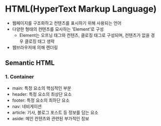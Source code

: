 # HTML(HyperText Markup Language)
- 웹페이지를 구조화하고 컨텐츠를 표시하기 위해 사용되는 언어
- 다양한 형태의 컨텐츠를 묘사하는 'Element'로 구성
  - Element는 오프닝 태그와 컨텐츠, 클로징 태그로 구성되며, 컨텐츠가 없을 경우 클로징 태그 생략 
- 웹브라우저에 의해 렌더링

## Semantic HTML
### 1. Container
- main: 특정 요소의 핵심적인 부분
- header: 특정 요소의 최상단 요소
- footer: 특정 요소의 최하단 요소
- nav: 네비게이션
- article: 기사, 블로그 포스트 등 정보를 담는 요소
- aside: 메인 컨텐츠와 관련된 부가적인 정보
